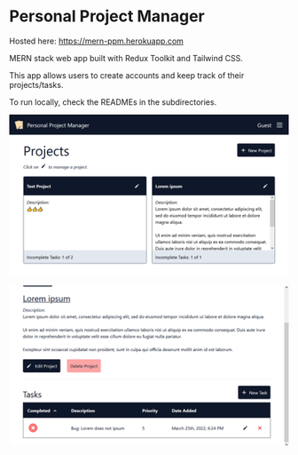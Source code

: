 # Personal Project Manager

Hosted here: https://mern-ppm.herokuapp.com

MERN stack web app built with Redux Toolkit and Tailwind CSS.

This app allows users to create accounts and keep track of their projects/tasks.

To run locally, check the READMEs in the subdirectories.

![project manager screenshot 1](https://github.com/hermancai/project_manager/blob/main/screenshots/ppm1.png?raw=true)

![project manager screenshot 2](https://github.com/hermancai/project_manager/blob/main/screenshots/ppm2.png?raw=true)
